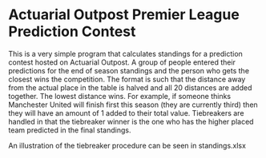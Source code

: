 # Actuarial Outpost Premier League Prediction Contest

This is a very simple program that calculates standings for a prediction contest hosted on Actuarial Outpost.  A group of people entered their predictions for the end of season standings and the person who gets the closest wins the competition.  The format is such that the distance away from the actual place in the table is halved and all 20 distances are added together.  The lowest distance wins.  For example, if someone thinks Manchester United will finish first this season (they are currently third) then they will have an amount of 1 added to their total value.  Tiebreakers are handled in that the tiebreaker winner is the one who has the higher placed team predicted in the final standings.

An illustration of the tiebreaker procedure can be seen in standings.xlsx

